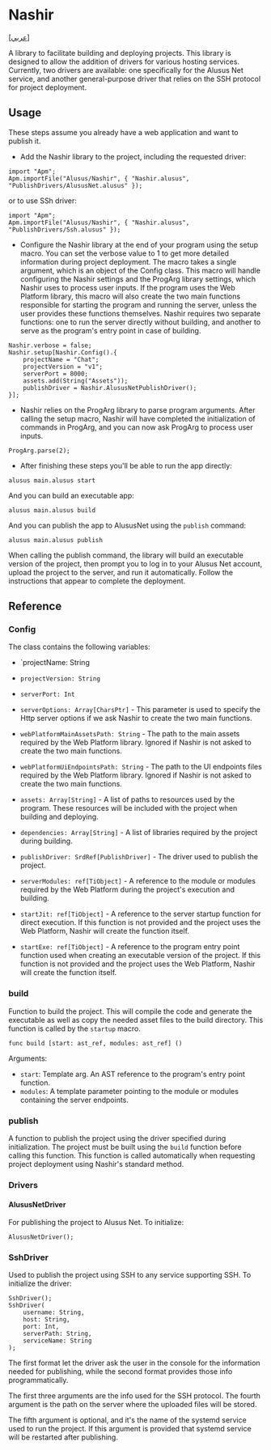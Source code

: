 # Nashir
[[عربي]](readme.ar.md)

A library to facilitate building and deploying projects. This library is designed to allow the
addition of drivers for various hosting services. Currently, two drivers are available: one
specifically for the Alusus Net service, and another general-purpose driver that relies on
the SSH protocol for project deployment.

## Usage

These steps assume you already have a web application and want to publish it.

* Add the Nashir library to the project, including the requested driver:

```
import "Apm";
Apm.importFile("Alusus/Nashir", { "Nashir.alusus", "PublishDrivers/AlususNet.alusus" });
```

or to use SSh driver:

```
import "Apm";
Apm.importFile("Alusus/Nashir", { "Nashir.alusus", "PublishDrivers/Ssh.alusus" });
```

* Configure the Nashir library at the end of your program using the setup macro. You can set the
  verbose value to 1 to get more detailed information during project deployment. The macro takes
  a single argument, which is an object of the Config class. This macro will handle configuring
  the Nashir settings and the ProgArg library settings, which Nashir uses to process user inputs.
  If the program uses the Web Platform library, this macro will also create the two main functions
  responsible for starting the program and running the server, unless the user provides these
  functions themselves. Nashir requires two separate functions: one to run the server directly
  without building, and another to serve as the program's entry point in case of building.

```
Nashir.verbose = false;
Nashir.setup[Nashir.Config().{
    projectName = "Chat";
    projectVersion = "v1";
    serverPort = 8000;
    assets.add(String("Assets"));
    publishDriver = Nashir.AlususNetPublishDriver();
}];
```

* Nashir relies on the ProgArg library to parse program arguments. After calling the setup macro,
  Nashir will have completed the initialization of commands in ProgArg, and you can now ask ProgArg
  to process user inputs.

```
ProgArg.parse(2);
```

* After finishing these steps you'll be able to run the app directly:

```
alusus main.alusus start
```

And you can build an executable app:

```
alusus main.alusus build
```

And you can publish the app to AlususNet using the `publish` command:

```
alusus main.alusus publish
```

When calling the publish command, the library will build an executable version of the project,
then prompt you to log in to your Alusus Net account, upload the project to the server, and
run it automatically. Follow the instructions that appear to complete the deployment.

## Reference

### Config

The class contains the following variables:

* `projectName: String

* `projectVersion: String`
* `serverPort: Int`
* `serverOptions: Array[CharsPtr]` - This parameter is used to specify the Http server options if
  we ask Nashir to create the two main functions.
* `webPlatformMainAssetsPath: String` - The path to the main assets required by the Web Platform
  library. Ignored if Nashir is not asked to create the two main functions.
* `webPlatformUiEndpointsPath: String` - The path to the UI endpoints files required by the Web
  Platform library. Ignored if Nashir is not asked to create the two main functions.
* `assets: Array[String]` - A list of paths to resources used by the program. These resources will
  be included with the project when building and deploying.
* `dependencies: Array[String]` - A list of libraries required by the project during building.
* `publishDriver: SrdRef[PublishDriver]` - The driver used to publish the project.
* `serverModules: ref[TiObject]` - A reference to the module or modules required by the Web Platform
  during the project's execution and building.
* `startJit: ref[TiObject]` - A reference to the server startup function for direct execution. If
  this function is not provided and the project uses the Web Platform, Nashir will create the
  function itself.
* `startExe: ref[TiObject]` - A reference to the program entry point function used when creating an
  executable version of the project. If this function is not provided and the project uses the Web
  Platform, Nashir will create the function itself.

### build

Function to build the project. This will compile the code and generate the executable as well as
copy the needed asset files to the build directory. This function is called by the `startup` macro.

```
func build [start: ast_ref, modules: ast_ref] ()
```

Arguments:
* `start`: Template arg. An AST reference to the program's entry point function.
* `modules`: A template parameter pointing to the module or modules containing the server endpoints.

### publish

A function to publish the project using the driver specified during initialization. The project must
be built using the `build` function before calling this function. This function is called automatically
when requesting project deployment using Nashir's standard method.

### Drivers

#### AlususNetDriver

For publishing the project to Alusus Net. To initialize:

```
AlususNetDriver();
```

### SshDriver

Used to publish the project using SSH to any service supporting SSH. To initialize the driver:

```
SshDriver();
SshDriver(
    username: String,
    host: String,
    port: Int,
    serverPath: String,
    serviceName: String
);
```

The first format let the driver ask the user in the console for the information needed for
publishing, while the second format provides those info programmatically.

The first three arguments are the info used for the SSH protocol. The fourth argument is
the path on the server where the uploaded files will be stored.

The fifth argument is optional, and it's the name of the systemd service used to run
the project. If this argument is provided that systemd service will be restarted
after publishing.

